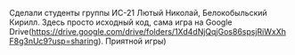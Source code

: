 Сделали студенты группы ИС-21 Лютый Николай, Белокобыльский Кирилл.
Здесь просто исходный код, сама игра на Google Drive(https://drive.google.com/drive/folders/1Xd4dNjQqjGos86spsjRiWxXhF8g3nUc9?usp=sharing).
Приятной игры)

